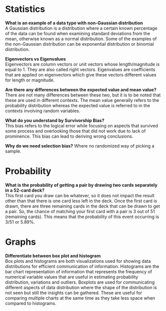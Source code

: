 # Statistics
**What is an example of a data type with non-Gaussian distribution**  
A Gaussian distribution is a distribution where a certain known percentage of the data can be found when examining standard deviations from the mean, otherwise known as a normal distribution. Some of the examples of the non-Gaussian distribution can be exponential distribution or binomial distribution.

**Eigenvectors vs Eigenvalues**  
Eigenvectors are column vectors or unit vectors whose length/magnitude is equal to 1. They are also called right vectors. Eigenvalues are coefficients that are applied on eigenvectors which give these vectors different values for length or magnitude.

**Are there any differences between the expected value and mean value?**  
There are not many differences between these two, but it is to be noted that these are used in different contexts. The mean value generally refers to the probability distribution whereas the expected value is referred to in the contexts involving random variables.

**What do you understand by Survivorship Bias?**   
This bias refers to the logical error while focusing on aspects that survived some process and overlooking those that did not work due to lack of prominence. This bias can lead to deriving wrong conclusions.


**Why do we need selection bias?**
Where no randomized way of picking a sample.


# Probability
**What is the probability of getting a pair by drawing two cards separately in a 52-card deck?**  
This first card you draw can be whatever, so it does not impact the result other than that there is one card less left in the deck. Once the first card is drawn, there are three remaining cards in the deck that can be drawn to get a pair. So, the chance of matching your first card with a pair is 3 out of 51 (remaining cards). This means that the probability of this event occurring is 3/51 or 5.89%.

# Graphs
**Differentiate between box plot and histogram**  
Box plots and histograms are both visualizations used for showing data distributions for efficient communication of information.
Histograms are the bar chart representation of information that represents the frequency of numerical variable values that are useful in estimating probability distribution, variations and outliers.
Boxplots are used for communicating different aspects of data distribution where the shape of the distribution is not seen but still the insights can be gathered. These are useful for comparing multiple charts at the same time as they take less space when compared to histograms.